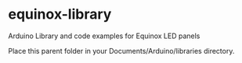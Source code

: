 # equinox-library
Arduino Library and code examples for Equinox LED panels

Place this parent folder in your Documents/Arduino/libraries directory.
